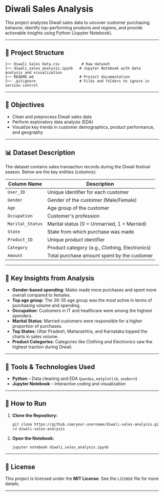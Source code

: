 # Diwali Sales Analysis

This project analyzes Diwali sales data to uncover customer purchasing behavior, identify top-performing products and regions, and provide actionable insights using Python (Jupyter Notebook).

---

## 📁 Project Structure

```
├── Diwali Sales Data.csv          # Raw dataset
├── diwali_sales_analysis.ipynb   # Jupyter Notebook with data analysis and visualization
├── README.md                     # Project documentation
├── .gitignore                    # Files and folders to ignore in version control
```

---

## 🎯 Objectives

- Clean and preprocess Diwali sales data
- Perform exploratory data analysis (EDA)
- Visualize key trends in customer demographics, product performance, and geography

---

## 📊 Dataset Description

The dataset contains sales transaction records during the Diwali festival season. Below are the key entities (columns):

| Column Name       | Description                                           |
|-------------------|-------------------------------------------------------|
| `User_ID`         | Unique identifier for each customer                   |
| `Gender`          | Gender of the customer (Male/Female)                  |
| `Age`             | Age group of the customer                             |
| `Occupation`      | Customer's profession                                 |
| `Marital_Status`  | Marital status (0 = Unmarried, 1 = Married)           |
| `State`           | State from which purchase was made                    |
| `Product_ID`      | Unique product identifier                             |
| `Category`        | Product category (e.g., Clothing, Electronics)        |
| `Amount`          | Total purchase amount spent by the customer           |

---

## 📌 Key Insights from Analysis

- **Gender-based spending**: Males made more purchases and spent more overall compared to females.
- **Top age group**: The 26-35 age group was the most active in terms of purchasing volume and spending.
- **Occupation**: Customers in IT and healthcare were among the highest spenders.
- **Marital Status**: Married customers were responsible for a higher proportion of purchases.
- **Top States**: Uttar Pradesh, Maharashtra, and Karnataka topped the charts in sales volume.
- **Product Categories**: Categories like Clothing and Electronics saw the highest traction during Diwali.

---

## 🧰 Tools & Technologies Used

- **Python** – Data cleaning and EDA (`pandas`, `matplotlib`, `seaborn`)
- **Jupyter Notebook** – Interactive coding and visualization

---

## 🚀 How to Run

1. **Clone the Repository:**

   ```bash
   git clone https://github.com/your-username/diwali-sales-analysis.git
   cd diwali-sales-analysis
   ```

2. **Open the Notebook:**

   ```bash
   jupyter notebook diwali_sales_analysis.ipynb
   ```

---

## 📝 License

This project is licensed under the **MIT License**. See the `LICENSE` file for more details.

---
